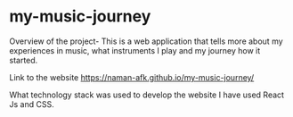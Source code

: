 # my-music-journey
Overview of the project-
This is a web application that tells more about my experiences in music, what instruments I play and my journey how it started.

Link to the website
https://naman-afk.github.io/my-music-journey/

What technology stack was used to develop the website
I have used React Js and CSS.

